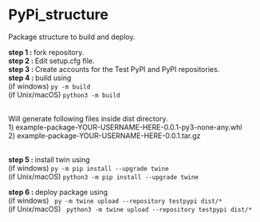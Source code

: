 # PyPi_structure
Package structure to build and deploy.

<b>step 1 : </b>fork repository. <br>
<b>step 2 : </b>Edit setup.cfg file.<br>
<b>step 3 : </b>Create accounts for the Test PyPI and PyPI repositories.<br>
<b>step 4 : </b>build using <br>
            (if windows) ```py -m build```<br>
            (if Unix/macOS) ```python3 -m build```
            
<br>Will generate  following files inside dist directory.<br>
                1) example-package-YOUR-USERNAME-HERE-0.0.1-py3-none-any.whl <br>
                2) example-package-YOUR-USERNAME-HERE-0.0.1.tar.gz    

<br><b>step 5 : </b>install twin using <br>
            (if windows) ```py -m pip install --upgrade twine``` <br>
            (if Unix/macOS) ```python3 -m pip install --upgrade twine```
            <br>

<b>step 6 : </b>deploy package using <br>
            (if windows) ``` py -m twine upload --repository testpypi dist/*``` <br>
            (if Unix/macOS) ``` python3 -m twine upload --repository testpypi dist/*```
            <br>
